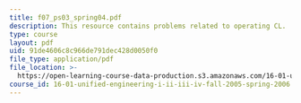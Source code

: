 ```yaml
---
title: f07_ps03_spring04.pdf
description: This resource contains problems related to operating CL.
type: course
layout: pdf
uid: 91de4606c8c966de791dec428d0050f0
file_type: application/pdf
file_location: >-
  https://open-learning-course-data-production.s3.amazonaws.com/16-01-unified-engineering-i-ii-iii-iv-fall-2005-spring-2006/91de4606c8c966de791dec428d0050f0_f07_ps03_spring04.pdf
course_id: 16-01-unified-engineering-i-ii-iii-iv-fall-2005-spring-2006
---
```

